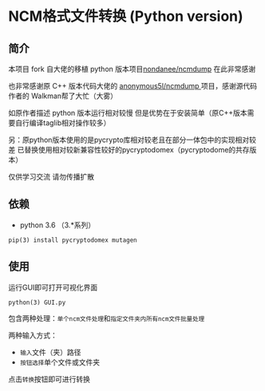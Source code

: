 # NCM格式文件转换 (Python version)

## 简介

本项目 fork 自大佬的移植 python 版本项目[nondanee/ncmdump](https://github.com/nondanee/ncmdump) 在此非常感谢

也非常感谢原 C++ 版本代码大佬的 [anonymous5l/ncmdump ](https://github.com/anonymous5l/ncmdump)项目，感谢源代码作者的 Walkman帮了大忙（大雾）

如原作者描述 python 版本运行相对较慢 但是优势在于安装简单（原C++版本需要自行编译taglib相对操作较多）

另：原python版本使用的是pycrypto库相对较老且在部分一体包中的实现相对较差 已替换使用相对较新兼容性较好的pycryptodomex（pycryptodome的共存版本）

仅供学习交流 请勿传播扩散

## 依赖

- python 3.6 （3.*系列）

```
pip(3) install pycryptodomex mutagen
```

## 使用

运行GUI即可打开可视化界面
```
python(3) GUI.py
```
包含两种处理：`单个ncm文件处理`和`指定文件夹内所有ncm文件批量处理`

两种输入方式：

- `输入`文件（夹）路径
- `按钮选择`单个文件或文件夹

点击`转换`按钮即可进行转换